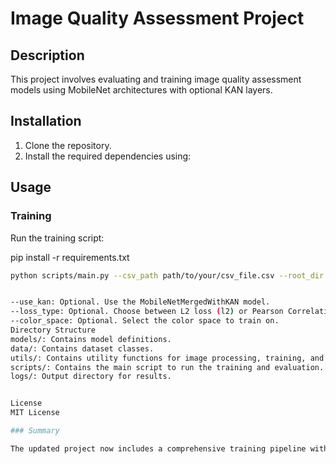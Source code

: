 # Image Quality Assessment Project

## Description
This project involves evaluating and training image quality assessment models using MobileNet architectures with optional KAN layers.

## Installation
1. Clone the repository.
2. Install the required dependencies using:



## Usage
### Training
Run the training script:

pip install -r requirements.txt


```bash
python scripts/main.py --csv_path path/to/your/csv_file.csv --root_dir /path/to/dataset --output_path /path/to/output.csv [--use_kan] [--loss_type l2|plcc] [--color_space RGB|HSV|LAB|YUV]


--use_kan: Optional. Use the MobileNetMergedWithKAN model.
--loss_type: Optional. Choose between L2 loss (l2) or Pearson Correlation Loss (plcc).
--color_space: Optional. Select the color space to train on.
Directory Structure
models/: Contains model definitions.
data/: Contains dataset classes.
utils/: Contains utility functions for image processing, training, and loss definitions.
scripts/: Contains the main script to run the training and evaluation.
logs/: Output directory for results.


License
MIT License

### Summary

The updated project now includes a comprehensive training pipeline with options to choose the loss function, color space, and the model variant (with or without KAN). The project is structured for ease of use and flexibility, and the `README.md` provides clear instructions for running the training process.
